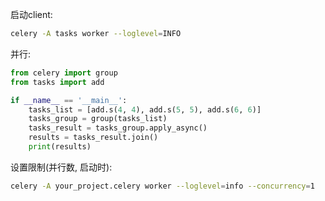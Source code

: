 
启动client:
```bash
celery -A tasks worker --loglevel=INFO
```



并行:
```python
from celery import group
from tasks import add

if __name__ == '__main__':
    tasks_list = [add.s(4, 4), add.s(5, 5), add.s(6, 6)]
    tasks_group = group(tasks_list)
    tasks_result = tasks_group.apply_async()
    results = tasks_result.join()
    print(results)
```


设置限制(并行数, 启动时):
```bash
celery -A your_project.celery worker --loglevel=info --concurrency=1
```
